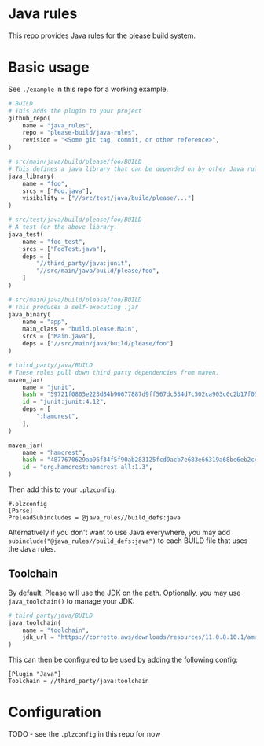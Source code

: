 # Java rules 

This repo provides Java rules for the [please](https://please.build) build system.

# Basic usage
See `./example` in this repo for a working example. 

```python
# BUILD
# This adds the plugin to your project
github_repo(
    name = "java_rules",
    repo = "please-build/java-rules",
    revision = "<Some git tag, commit, or other reference>",
)

# src/main/java/build/please/foo/BUILD
# This defines a java library that can be depended on by other Java rules
java_library(
    name = "foo",
    srcs = ["Foo.java"],
    visibility = ["//src/test/java/build/please/..."]
)

# src/test/java/build/please/foo/BUILD
# A test for the above library. 
java_test(
    name = "foo_test",
    srcs = ["FooTest.java"],
    deps = [
        "//third_party/java:junit", 
        "//src/main/java/build/please/foo",
    ]
)

# src/main/java/build/please/foo/BUILD
# This produces a self-executing .jar 
java_binary(
    name = "app",
    main_class = "build.please.Main",
    srcs = ["Main.java"],
    deps = ["//src/main/java/build/please/foo"]
)

# third_party/java/BUILD
# These rules pull down third party dependencies from maven. 
maven_jar(
    name = "junit",
    hash = "59721f0805e223d84b90677887d9ff567dc534d7c502ca903c0c2b17f05c116a",
    id = "junit:junit:4.12",
    deps = [
        ":hamcrest",
    ],
)

maven_jar(
    name = "hamcrest",
    hash = "4877670629ab96f34f5f90ab283125fcd9acb7e683e66319a68be6eb2cca60de",
    id = "org.hamcrest:hamcrest-all:1.3",
)
```

Then add this to your `.plzconfig`:
```
#.plzconfig
[Parse]
PreloadSubincludes = @java_rules//build_defs:java
```
Alternatively if you don't want to use Java everywhere, you may add `subinclude("@java_rules//build_defs:java")` to each 
BUILD file that uses the Java rules.

## Toolchain
By default, Please will use the JDK on the path. Optionally, you may use `java_toolchain()` to manage your JDK:
```python
# third_party/java/BUILD
java_toolchain(
    name = "toolchain",
    jdk_url = "https://corretto.aws/downloads/resources/11.0.8.10.1/amazon-corretto-11.0.8.10.1-linux-x64.tar.gz",
)
```
This can then be configured to be used by adding the following config:

```
[Plugin "Java"]
Toolchain = //third_party/java:toolchain
```

# Configuration

TODO - see the `.plzconfig` in this repo for now